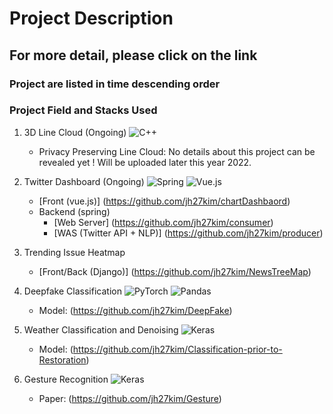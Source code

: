 # Project Description
## For more detail, please click on the link 

### Project are listed in time descending order

### Project Field and Stacks Used

1. 3D Line Cloud (Ongoing) ![C++](https://img.shields.io/badge/c++-%2300599C.svg?style=for-the-badge&logo=c%2B%2B&logoColor=white)
   - Privacy Preserving Line Cloud: No details about this project can be revealed yet ! Will be uploaded later this year 2022.

2. Twitter Dashboard (Ongoing) ![Spring](https://img.shields.io/badge/spring-%236DB33F.svg?style=for-the-badge&logo=spring&logoColor=white) ![Vue.js](https://img.shields.io/badge/vuejs-%2335495e.svg?style=for-the-badge&logo=vuedotjs&logoColor=%234FC08D)
   - [Front (vue.js)] (https://github.com/jh27kim/chartDashbaord)
   - Backend (spring)
      - [Web Server] (https://github.com/jh27kim/consumer)
      - [WAS (Twitter API + NLP)] (https://github.com/jh27kim/producer)

3. Trending Issue Heatmap
   - [Front/Back (Django)] (https://github.com/jh27kim/NewsTreeMap)

4. Deepfake Classification ![PyTorch](https://img.shields.io/badge/PyTorch-%23EE4C2C.svg?style=for-the-badge&logo=PyTorch&logoColor=white) ![Pandas](https://img.shields.io/badge/pandas-%23150458.svg?style=for-the-badge&logo=pandas&logoColor=white)
   - Model: (https://github.com/jh27kim/DeepFake) 

5. Weather Classification and Denoising ![Keras](https://img.shields.io/badge/Keras-%23D00000.svg?style=for-the-badge&logo=Keras&logoColor=white)
   - Model: (https://github.com/jh27kim/Classification-prior-to-Restoration)

6. Gesture Recognition ![Keras](https://img.shields.io/badge/Keras-%23D00000.svg?style=for-the-badge&logo=Keras&logoColor=white)
   - Paper: (https://github.com/jh27kim/Gesture)
